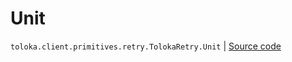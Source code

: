 # Unit
`toloka.client.primitives.retry.TolokaRetry.Unit` | [Source code](https://github.com/Toloka/toloka-kit/blob/v1.1.0.post1/src/client/primitives/retry.py#L38)

